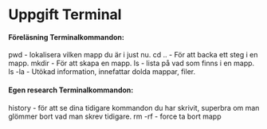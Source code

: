 # Uppgift Terminal

#### Föreläsning Terminalkommandon:

pwd - lokalisera vilken mapp du är i just nu.
cd .. - För att backa ett steg i en mapp.
mkdir <Mappnamn> - För att skapa en mapp.
ls - lista på vad som finns i en mapp.
ls -la - Utökad information, innefattar dolda mappar, filer.

#### Egen research Terminalkommandon:


history - för att se dina tidigare kommandon du har skrivit, superbra om man glömmer bort vad man skrev tidigare.
rm -rf - force ta bort mapp